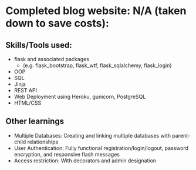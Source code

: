 # Completed blog website: N/A (taken down to save costs):

## Skills/Tools used:
* flask and associated packages
  * (e.g. flask_bootstrap, flask_wtf, flask_sqlalchemy, flask_login)  
* OOP  
* SQL
* Jinja
* REST API
* Web Deployment using Heroku, gunicorn, PostgreSQL
* HTML/CSS

## **Other learnings**
* Multiple Databases: Creating and linking multiple databases with parent-child relationships
* User Authentication: Fully functional registration/login/logout, password encryption, and responsive flash messages
* Access restriction: With decorators and admin designation
